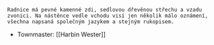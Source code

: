 ```
Radnice má pevné kamenné zdi, sedlovou dřevěnou střechu a vzadu zvonici. Na nástěnce vedle vchodu visí jen několik málo oznámení, všechna napsaná společným jazykem a stejným rukopisem.
```

- Townmaster: [[Harbin Wester]]